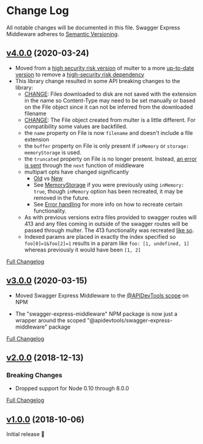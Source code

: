Change Log
====================================================================================================
All notable changes will be documented in this file.
Swagger Express Middleware adheres to [Semantic Versioning](http://semver.org/).



[v4.0.0](https://github.com/APIDevTools/swagger-express-middleware/tree/v3.0.0) (2020-03-24)
----------------------------------------------------------------------------------------------------

- Moved from a [high security risk version](https://www.npmjs.com/package/multer/v/0.1.8) of multer
  to a more [up-to-date version](https://www.npmjs.com/package/multer/v/1.4.2) to remove a
  [high-security risk dependency](https://www.npmjs.com/advisories/1469)
- This library change resulted in some API breaking changes to the library:
  * [CHANGE](https://github.com/APIDevTools/swagger-express-middleware/pull/165#discussion_r396014909):
    Files downloaded to disk are not saved with the extension in the name so Content-Type may need to
    be set manually or based on the File object since it can not be inferred from the downloaded filename
  * [CHANGE](https://github.com/APIDevTools/swagger-express-middleware/pull/165#discussion_r396015355):
    The File object created from multer is a little different. For compatibility some values are backfilled.
  * the `name` property on File is now `filename` and doesn't include a file extension
  * the `buffer` property on File is only present if `inMemory` or `storage: memoryStorage` is used.
  * the `truncated` property on File is no longer present. Instead,
    [an error is sent](https://github.com/expressjs/multer/blob/805170c61530e1f1cafd818c9b63d16a9dd46c36/lib/make-middleware.js#L84-L85)
    through the `next` function of middleware
  * multipart opts have changed significantly
    - [Old](https://github.com/expressjs/multer/tree/b3c444728277202d1f5f720cc7269883ff888386#options)
      vs [New](https://github.com/expressjs/multer#multeropts)
    - See [MemoryStorage](https://github.com/expressjs/multer#memorystorage) if you were previously using
      `inMemory: true`, though `inMemory` option has been recreated, it may be removed in the future.
    - See [Error handling](https://github.com/expressjs/multer#error-handling) for more info on how to
    recreate certain functionality.
  * As with previous versions extra files provided to swagger routes will 413 and any files coming
    in outside of the swagger routes will be passed through multer. The 413 functionality was recreated
    [like so](https://github.com/APIDevTools/swagger-express-middleware/pull/165#discussion_r396015249).
  * Indexed params are placed in exactly the index specified so `foo[0]=1&foo[2]=1` results in a param
    like `foo: [1, undefined, 1]` whereas previously it would have been `[1, 2]`


[Full Changelog](https://github.com/APIDevTools/swagger-express-middleware/compare/v3.0.1...v4.0.0)

[v3.0.0](https://github.com/APIDevTools/swagger-express-middleware/tree/v3.0.0) (2020-03-15)
----------------------------------------------------------------------------------------------------

- Moved Swagger Express Middleware to the [@APIDevTools scope](https://www.npmjs.com/org/apidevtools) on NPM

- The "swagger-express-middleware" NPM package is now just a wrapper around the scoped "@apidevtools/swagger-express-middleware" package

[Full Changelog](https://github.com/APIDevTools/swagger-express-middleware/compare/v2.0.5...v3.0.0)



[v2.0.0](https://github.com/APIDevTools/swagger-express-middleware/tree/v2.0.0) (2018-12-13)
----------------------------------------------------------------------------------------------------

### Breaking Changes

- Dropped support for Node 0.10 through 8.0.0

[Full Changelog](https://github.com/APIDevTools/swagger-express-middleware/compare/v1.2.0...v2.0.0)



[v1.0.0](https://github.com/APIDevTools/swagger-express-middleware/tree/v1.0.0) (2018-10-06)
----------------------------------------------------------------------------------------------------

Initial release 🎉
